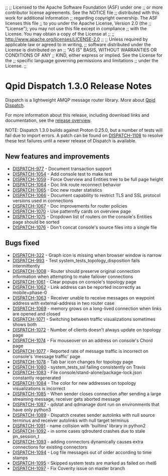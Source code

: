 ;;
;; Licensed to the Apache Software Foundation (ASF) under one
;; or more contributor license agreements.  See the NOTICE file
;; distributed with this work for additional information
;; regarding copyright ownership.  The ASF licenses this file
;; to you under the Apache License, Version 2.0 (the
;; "License"); you may not use this file except in compliance
;; with the License.  You may obtain a copy of the License at
;; 
;;   http://www.apache.org/licenses/LICENSE-2.0
;; 
;; Unless required by applicable law or agreed to in writing,
;; software distributed under the License is distributed on an
;; "AS IS" BASIS, WITHOUT WARRANTIES OR CONDITIONS OF ANY
;; KIND, either express or implied.  See the License for the
;; specific language governing permissions and limitations
;; under the License.
;;

# Qpid Dispatch 1.3.0 Release Notes

Dispatch is a lightweight AMQP message router library. More about
[Qpid
Dispatch]({{site_url}}/components/dispatch-router/index.html).

For more information about this release, including download links and
documentation, see the [release overview](index.html).

NOTE: Dispatch 1.3.0 builds against Proton 0.25.0, but a number of tests will
fail due to import errors. A patch can be found on
[DISPATCH-1108](https://issues.apache.org/jira/browse/DISPATCH-1108)
to resolve these test failures until a newer release of Dispatch is available.

## New features and improvements

 - [DISPATCH-977](https://issues.apache.org/jira/browse/DISPATCH-977) - Document transaction support
 - [DISPATCH-1054](https://issues.apache.org/jira/browse/DISPATCH-1054) - Add console test to make test
 - [DISPATCH-1059](https://issues.apache.org/jira/browse/DISPATCH-1059) - Force Overview and Entities tree to be full page height 
 - [DISPATCH-1064](https://issues.apache.org/jira/browse/DISPATCH-1064) - Doc link route reconnect behavior
 - [DISPATCH-1065](https://issues.apache.org/jira/browse/DISPATCH-1065) - Doc new router statistics
 - [DISPATCH-1066](https://issues.apache.org/jira/browse/DISPATCH-1066) - Document capability to restrict TLS and SSL protocol versions used in connections
 - [DISPATCH-1067](https://issues.apache.org/jira/browse/DISPATCH-1067) - Doc improvements for router policies
 - [DISPATCH-1070](https://issues.apache.org/jira/browse/DISPATCH-1070) - Use patternfly cards on overview page
 - [DISPATCH-1075](https://issues.apache.org/jira/browse/DISPATCH-1075) - Dropdown list of routers on the console's Entities page should be sorted
 - [DISPATCH-1076](https://issues.apache.org/jira/browse/DISPATCH-1076) - Don't concat console's source files into a single file

## Bugs fixed

 - [DISPATCH-322](https://issues.apache.org/jira/browse/DISPATCH-322) - Graph icon is missing when browser window is narrow
 - [DISPATCH-993](https://issues.apache.org/jira/browse/DISPATCH-993) - Test system_tests_topology_disposition fails intermittently
 - [DISPATCH-1008](https://issues.apache.org/jira/browse/DISPATCH-1008) - Router should preserve original connection information when attempting to make failover connections
 - [DISPATCH-1061](https://issues.apache.org/jira/browse/DISPATCH-1061) - Clear popups on console's topology page 
 - [DISPATCH-1062](https://issues.apache.org/jira/browse/DISPATCH-1062) - Link address can be reported incorrectly as mobile+phase-0
 - [DISPATCH-1063](https://issues.apache.org/jira/browse/DISPATCH-1063) - Receiver unable to receive messages on waypoint address with external-address in two router case
 - [DISPATCH-1069](https://issues.apache.org/jira/browse/DISPATCH-1069) - memory grows on a long-lived connection when links are opened and closed
 - [DISPATCH-1071](https://issues.apache.org/jira/browse/DISPATCH-1071) - Switching between traffic visualizations sometimes shows both 
 - [DISPATCH-1072](https://issues.apache.org/jira/browse/DISPATCH-1072) - Number of clients doesn't always update on topology page
 - [DISPATCH-1074](https://issues.apache.org/jira/browse/DISPATCH-1074) - Fix mouseover on an address on console's Chord page 
 - [DISPATCH-1077](https://issues.apache.org/jira/browse/DISPATCH-1077) - Reported rate of message traffic is incorrect on console's 'message traffic' page
 - [DISPATCH-1078](https://issues.apache.org/jira/browse/DISPATCH-1078) - Tab bar icon changes for topology page
 - [DISPATCH-1080](https://issues.apache.org/jira/browse/DISPATCH-1080) - system_tests_ssl failing consistently on Travis
 - [DISPATCH-1083](https://issues.apache.org/jira/browse/DISPATCH-1083) - File console/stand-alone/package-lock.json constantly regenerated
 - [DISPATCH-1084](https://issues.apache.org/jira/browse/DISPATCH-1084) - The color for new addresses on topology visualizations is incorrect
 - [DISPATCH-1085](https://issues.apache.org/jira/browse/DISPATCH-1085) - When sender closes connection after sending a large streaming message, receiver gets aborted message
 - [DISPATCH-1087](https://issues.apache.org/jira/browse/DISPATCH-1087) - qdstat and qdmanage dont run on environments that have only python3
 - [DISPATCH-1089](https://issues.apache.org/jira/browse/DISPATCH-1089) - Dispatch creates sender autolinks with null source terminus and receiver autolinks with null target terminus
 - [DISPATCH-1091](https://issues.apache.org/jira/browse/DISPATCH-1091) - name collision with 'builtins' library in python2
 - [DISPATCH-1092](https://issues.apache.org/jira/browse/DISPATCH-1092) - in some cases qdrouterd crashes due to stale pn_session_t
 - [DISPATCH-1093](https://issues.apache.org/jira/browse/DISPATCH-1093) - adding connectors dynamically causes extra connections for existing connectors
 - [DISPATCH-1094](https://issues.apache.org/jira/browse/DISPATCH-1094) - Log file messages out of order according to time stamps
 - [DISPATCH-1095](https://issues.apache.org/jira/browse/DISPATCH-1095) - Skipped system tests are marked as failed on rhel6 
 - [DISPATCH-1097](https://issues.apache.org/jira/browse/DISPATCH-1097) - Fix Coverity issue on master branch
